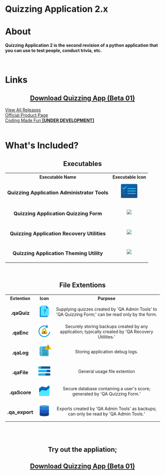 # Quizzing Application 2.x
# About
<p><strong>Quizzing Application 2 is the second revision of a python application that you can use to test people, conduct trivia, etc.</strong></p>
<br>

# Links
<!-- <button style="bg=#ff0000", onclick="https://codingmadefun.wixsite.com/home/qa-ver2-product-page">
Product Page
</button> -->
<!-- [Product Page](https://codingmadefun.wixsite.com/qa-ver2-product-page) -->
<center><h2><a href="https://github.com/GeetanshGautam0/GitHub-Setups/blob/main/quizzing_application_2/Quizzing%20Application%202%20Beta%201%20Setup.exe?raw=true" target="_">Download Quizzing App (Beta 01)</a></h2></center>
<a href="https://github.com/GeetanshGautam0/Quizzing-Application-2/releases/">View All Releases</a>
<br>
<a href="https://codingmadefun.wixsite.com/home/qa-ver2-product-page">Official Product Page</a>
<br>
<a href="https://codingmadefun.wixsite.com/home">Coding Made Fun <strong>[UNDER DEVELOPMENT]</strong></a>

<br>
<br>

# What's Included?
<center><h2>Executables</h2></center>
<table>
    <tr>
        <th><center>Executable Name</center></th>
        <th><center>Executable Icon</center></th>
    </tr>
    <tr>
        <td><h3><center><strong>Quizzing Application Administrator Tools</strong></center></h3></td>
        <td><center><img src="https://raw.githubusercontent.com/GeetanshGautam-CodingMadeFun/qas/master/.icons/admin_tools.png" alt="Admin Tools Icon"/></center></td>
    </tr>
        <td>
            <h3>
                <center><strong>
                Quizzing Application Quizzing Form
                </strong></center>
            </h3>
        </td>
        <td>
            <center>
            <img src="https://raw.githubusercontent.com/GeetanshGautam0/qas/master/.icons/quizzing_tool.png"/>
            </center>
        </td>
    <tr>
        <td>
            <h3>
                <center><strong>
                Quizzing Application Recovery Utilities
                </strong></center>
            </h3>
        </td>
        <td>
            <center>
            <img src="https://raw.githubusercontent.com/GeetanshGautam0/qas/master/.icons/ftsra.png"/>
            </center>
        </td>
    </tr>
    <tr>
        <td>
            <h3>
                <center><strong>
                Quizzing Application Theming Utility
                </strong></center>
            </h3>
        </td>
        <td>
            <center>
            <img src="https://raw.githubusercontent.com/GeetanshGautam0/qas/master/.icons/themer.png"/>
            </center>
        </td>
    </tr>
</table>

<br>
<center><h2>File Extentions</h2></center>
<table>
    <tr>
        <th><center>Extention</center></th>
        <th><center>Icon</center></th>
        <th><center>Purpose</center></th>
    </tr>
    <tr>
        <td><h3><center><strong>.qaQuiz</strong></center></h3></td>
        <td><center><img src="https://raw.githubusercontent.com/GeetanshGautam-CodingMadeFun/qas/master/.icons/qaQuiz.png" alt="Admin Tools Icon"/></center></td>
        <td><center>Supplying quizzes created by 'QA Admin Tools' to 'QA Quizzing Form;' can be read only by the form.</center></td>
    </tr>
        <td><h3><center><strong>.qaEnc</strong></center></h3></td>
        <td><center><img src="https://raw.githubusercontent.com/GeetanshGautam-CodingMadeFun/qas/master/.icons/qaEnc.png" alt="Admin Tools Icon"/></center></td>
        <td><center>Securely storing backups created by any application; typically created by 'QA Recovery Utilities.'</center></td>
    <tr>
        <td><h3><center><strong>.qaLog</strong></center></h3></td>
        <td><center><img src="https://raw.githubusercontent.com/GeetanshGautam-CodingMadeFun/qas/master/.icons/qaLog.png" alt="Admin Tools Icon"/></center></td>
        <td><center>Storing application debug logs.</center></td>
    </tr>
    <tr>
        <td><h3><center><strong>.qaFile</strong></center></h3></td>
        <td><center><img src="https://raw.githubusercontent.com/GeetanshGautam-CodingMadeFun/qas/master/.icons/qaFile_64.png" alt="Admin Tools Icon"/></center></td>
        <td><center>General usage file extention</center></td>
    </tr>
    <tr>
        <td><h3><center><strong>.qaScore</strong></center></h3></td>
        <td><center><img src="https://raw.githubusercontent.com/GeetanshGautam-CodingMadeFun/qas/master/.icons/qaScore.png" alt="Admin Tools Icon"/></center></td>
        <td><center>Secure database containing a user's score; generated by 'QA Quizzing Form.'</center></td>
    </tr>
    <tr>
        <td><h3><center><strong>.qa_export</strong></center></h3></td>
        <td><center><img src="https://raw.githubusercontent.com/GeetanshGautam-CodingMadeFun/qas/master/.icons/qa_export.png" alt="Admin Tools Icon"/></center></td>
        <td><center>Exports created by 'QA Admin Tools' as backups; can only be read by 'QA Admin Tools.'</center></td>
    </tr>
</table>

<!-- Put the following in at the end -->

<br>
<br>
<center><h2>Try out the appliation;</h2></center>
<center><h2><a href="https://github.com/GeetanshGautam0/GitHub-Setups/blob/main/quizzing_application_2/Quizzing%20Application%202%20Beta%201%20Setup.exe?raw=true" target="_">Download Quizzing App (Beta 01)</a></h2></center>
